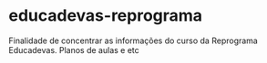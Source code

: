 # educadevas-reprograma
Finalidade de concentrar as informações do curso da Reprograma Educadevas. Planos de aulas e  etc
